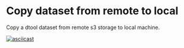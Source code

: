 # Copy dataset from remote to local

Copy a dtool dataset from remote s3 storage to local machine.

[![asciicast](https://asciinema.org/a/660459.svg)](https://asciinema.org/a/660459)

